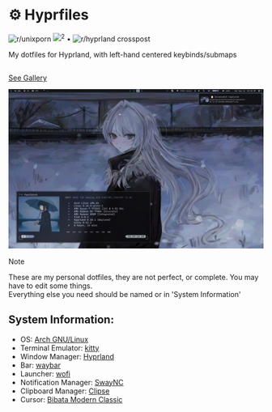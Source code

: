 #  ⚙️ Hyprfiles

![r/unixporn](https://www.reddit.com/r/unixporn/comments/1kz4jrr/hyprland_first_rice_as_a_9_month_old_baby/) <sup>![2](https://www.reddit.com/r/unixporn/comments/1nfrb4f/hyprland_meow/)</sup> • ![r/hyprland crosspost](https://www.reddit.com/r/hyprland/comments/1kz8lxe/first_setup_as_a_9_month_old_baby/)

My dotfiles for Hyprland, with left-hand centered keybinds/submaps

##
[See Gallery](Github/)

![img](Github/1.png)


> [!NOTE] 
> These are my personal dotfiles, they are not perfect, or complete. You may have to edit some things.</br>
> Everything else you need should be named or in 'System Information'

## System Information:
*  OS: [Arch GNU/Linux](https://archlinux.org/)
*  Terminal Emulator: [kitty](https://github.com/kovidgoyal/kitty)
*  Window Manager: [Hyprland](https://hyprland.org/)
*  Bar: [waybar](https://man.archlinux.org/man/waybar.5.en)
*  Launcher: [wofi](https://man.archlinux.org/man/wofi.1)
*  Notification Manager: [SwayNC](https://github.com/ErikReider/SwayNotificationCenter)
*  Clipboard Manager: [Clipse](https://github.com/savedra1/clipse)
*  Cursor: [Bibata Modern Classic](https://github.com/ful1e5/Bibata_Cursor/releases)
